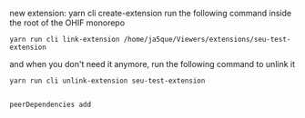 new extension:
  yarn cli create-extension
  run the following command inside the root of the OHIF monorepo

    yarn run cli link-extension /home/ja5que/Viewers/extensions/seu-test-extension

and when you don't need it anymore, run the following command to unlink it

    yarn run cli unlink-extension seu-test-extension


    peerDependencies add
